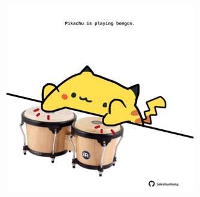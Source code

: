 <!-- built at 16/07/2022, 21:01:09 UTC -->
<p align="center">
  <img width="500" height="500" src="./ReadmeImage.svg">
</p>
